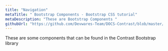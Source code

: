 ```yaml
---
title: "Navigation"
metaTitle: " Bootstrap Components - Bootstrap CSS tutorial"
metaDescription: "These are Bootstrap Components "
githubUrl: "https://github.com/Devwares-Team/DOCS-Contrast/blob/master/content/contrast/javascript/navigation.md"
---
```


These are some components that can be found in the Contrast  Bootstrap library

